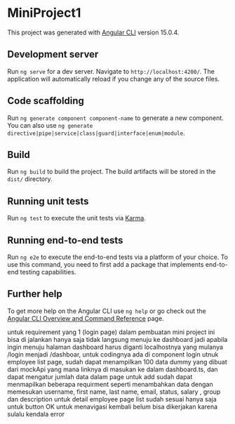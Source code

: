 # MiniProject1

This project was generated with [Angular CLI](https://github.com/angular/angular-cli) version 15.0.4.

## Development server

Run `ng serve` for a dev server. Navigate to `http://localhost:4200/`. The application will automatically reload if you change any of the source files.

## Code scaffolding

Run `ng generate component component-name` to generate a new component. You can also use `ng generate directive|pipe|service|class|guard|interface|enum|module`.

## Build

Run `ng build` to build the project. The build artifacts will be stored in the `dist/` directory.

## Running unit tests

Run `ng test` to execute the unit tests via [Karma](https://karma-runner.github.io).

## Running end-to-end tests

Run `ng e2e` to execute the end-to-end tests via a platform of your choice. To use this command, you need to first add a package that implements end-to-end testing capabilities.

## Further help

To get more help on the Angular CLI use `ng help` or go check out the [Angular CLI Overview and Command Reference](https://angular.io/cli) page.

untuk requirement yang 1 (login page) dalam pembuatan mini project ini bisa di jalankan hanya saja tidak langsung menuju ke dashboard jadi apabila ingin menuju halaman dashboard harus diganti localhostnya yang mulanya /login menjadi /dashboar, untuk codingnya ada di component login 
utnuk employee list page, sudah dapat menampilkan 100 data dummy yang dibuat dari mockApi yang mana linknya di masukan ke dalam dashboard.ts, dan dapat mengatur jumlah data dalam page
untuk add sudah dapat menmapilkan beberapa requirment seperti menambahkan data dengan memesukan username, first name, last name, email, status, salary , group dan description
untuk detail employee page list sudah sesuai hanya saja untuk button OK untuk menavigasi kembali belum bisa dikerjakan karena sulalu kendala error 
